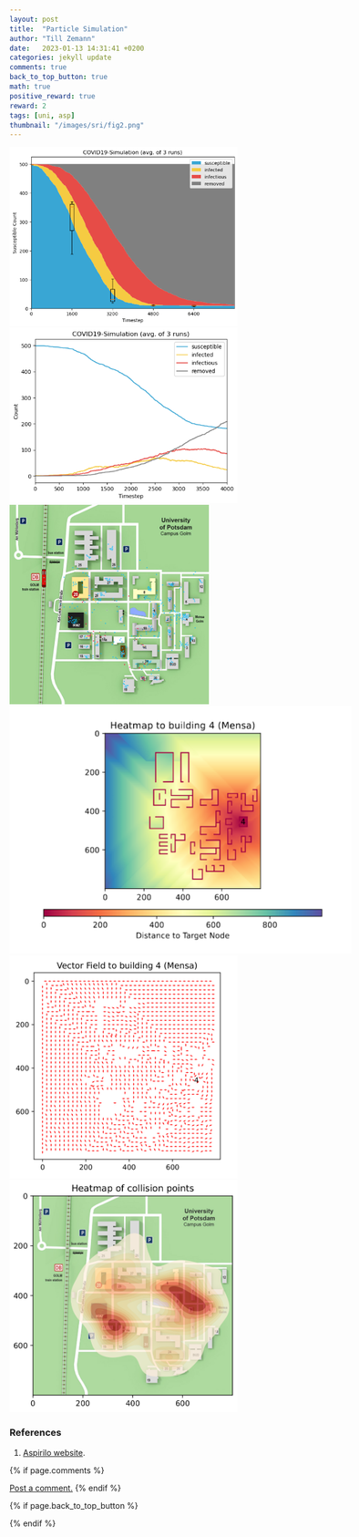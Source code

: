 ```yaml
---
layout: post
title:  "Particle Simulation"
author: "Till Zemann"
date:   2023-01-13 14:31:41 +0200
categories: jekyll update
comments: true
back_to_top_button: true
math: true
positive_reward: true
reward: 2
tags: [uni, asp]
thumbnail: "/images/sri/fig2.png"
---
```


<!-- thumbnail.png -->


<!-- Stackplot -->
<div class="img-block" style="width: 400px;">
    <img src="/images/sri/fig2.png"/>
</div>


<!-- Graphs -->
<div class="img-block" style="width: 400px;">
    <img src="/images/sri/fig1.png"/>
</div>


<!-- Simulation (Golm map) -->
<div class="img-block" style="width: 350px;">
    <img src="/images/sri/simulation.png"/>
</div>


<!-- Mensa: Distance Heatmap -->
<div class="img-block" style="width: 600px;">
    <img src="/images/sri/mensa_heatmap.png"/>
</div>


<!-- Mensa: Vector Field -->
<div class="img-block" style="width: 400px;">
    <img src="/images/sri/mensa_vector_field.png"/>
</div>


<!-- Collision Heatmap -->
<div class="img-block" style="width: 400px;">
    <img src="/images/sri/collision_heatmap.png"/>
</div>





<!--

width="800px" height="2100px"

frameBorder="0" scrolling="auto" height="100%" width="100%"
-->





<!--
<em style="float:right">First draft: 2023-01-07</em><br>
-->

<!--
### Contents
* TOC
{:toc}
-->



<!-- In-Text Citing -->
<!-- 
You can...
- use bullet points
1. use
2. ordered
3. lists


-- Math --
$\hat{s} = \frac{1}{n-1} \sum_{i=1}^{n} (x_i - \mu)^2$ 

-- Images --
<div class="img-block" style="width: 800px;">
    <img src="/images/lofi_art.png"/>
    <span><strong>Fig 1.1.</strong> Agent and Environment interactions</span>
</div>

-- Links --
[(k-fold) Cross-Validation](https://scikit-learn.org/stable/modules/cross_validation.html)

{% highlight python %}
@jit
def f(x)
    print("hi")
# does cool stuff
{% endhighlight %}

-- Highlights --
AAABC `ASDF` __some bold text__

-- Colors --
The <strong style="color: #1E72E7">joint distribution</strong> of $X$ and $Y$ is written as $P(X, Y)$.
The <strong style="color: #ED412D">marginal distribution</strong> on the other hand can be written out as a table.
-->

<!-- uncomment, when i understand more of the algorithms presented (missing DDPG, SAC, TD3, TRPO, PPO, Dyna-Q)
### Rl-Algorithms-Taxonomy in a Venn-Diagram

<div class="img-block" style="width: 700px;">
    <img src="/images/actor-critic/venn-diagram-rl-algos-detailed.png"/>
</div>

-->

### References 
1. [Aspirilo website][aspirilo-website].


<!-- Ressources -->
[aspirilo-website]: https://asprilo.github.io/visualizer/

<!-- Optional Comment Section-->
{% if page.comments %}
<p class="vspace"></p>
<a class="commentlink" role="button" href="/comments/">Post a comment.</a> <!-- role="button"  -->
{% endif %}

<!-- Optional Back to Top Button -->
{% if page.back_to_top_button %}
<script src="https://unpkg.com/vanilla-back-to-top@7.2.1/dist/vanilla-back-to-top.min.js"></script>
<script>addBackToTop({
  diameter: 40,
  backgroundColor: 'rgb(255, 255, 255, 0.7)', /* 30,144,255, 0.7 */
  textColor: '#4a4946'
})</script>
{% endif %}
